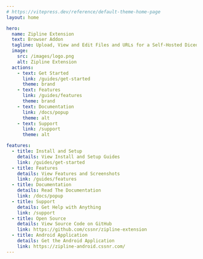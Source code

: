 ```yaml
---
# https://vitepress.dev/reference/default-theme-home-page
layout: home

hero:
  name: Zipline Extension
  text: Browser Addon
  tagline: Upload, View and Edit Files and URLs for a Self-Hosted Diced/Zipline v4 Server.
  image:
    src: /images/logo.png
    alt: Zipline Extension
  actions:
    - text: Get Started
      link: /guides/get-started
      theme: brand
    - text: Features
      link: /guides/features
      theme: brand
    - text: Documentation
      link: /docs/popup
      theme: alt
    - text: Support
      link: /support
      theme: alt

features:
  - title: Install and Setup
    details: View Install and Setup Guides
    link: /guides/get-started
  - title: Features
    details: View Features and Screenshots
    link: /guides/features
  - title: Documentation
    details: Read The Documentation
    link: /docs/popup
  - title: Support
    details: Get Help with Anything
    link: /support
  - title: Open Source
    details: View Source Code on GitHub
    link: https://github.com/cssnr/zipline-extension
  - title: Android Application
    details: Get the Android Application
    link: https://zipline-android.cssnr.com/
---
```


<BrowserIcons
animation="animate__rotateIn  animate__slow"
:centered="true"
margin="40px 0 0 0"
size="64"
/>
